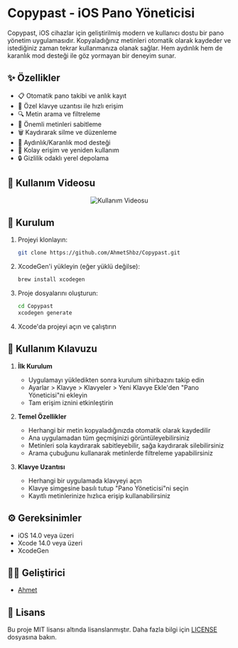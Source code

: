# Copypast - iOS Pano Yöneticisi

Copypast, iOS cihazlar için geliştirilmiş modern ve kullanıcı dostu bir pano yönetim uygulamasıdır. Kopyaladığınız metinleri otomatik olarak kaydeder ve istediğiniz zaman tekrar kullanmanıza olanak sağlar. Hem aydınlık hem de karanlık mod desteği ile göz yormayan bir deneyim sunar.

## ✨ Özellikler

- 📋 Otomatik pano takibi ve anlık kayıt
- 📱 Özel klavye uzantısı ile hızlı erişim
- 🔍 Metin arama ve filtreleme
- 📌 Önemli metinleri sabitleme
- 🗑️ Kaydırarak silme ve düzenleme
- 🌙 Aydınlık/Karanlık mod desteği
- 🔄 Kolay erişim ve yeniden kullanım
- 🔒 Gizlilik odaklı yerel depolama

## 📱 Kullanım Videosu

<p align="center">
  <img src="video/kullanim.gif" alt="Kullanım Videosu">
</p>

## 📱 Kurulum

1. Projeyi klonlayın:
   ```bash
   git clone https://github.com/AhmetShbz/Copypast.git
   ```

2. XcodeGen'i yükleyin (eğer yüklü değilse):
   ```bash
   brew install xcodegen
   ```

3. Proje dosyalarını oluşturun:
   ```bash
   cd Copypast
   xcodegen generate
   ```

4. Xcode'da projeyi açın ve çalıştırın

## 📖 Kullanım Kılavuzu

1. **İlk Kurulum**
   - Uygulamayı yükledikten sonra kurulum sihirbazını takip edin
   - Ayarlar > Klavye > Klavyeler > Yeni Klavye Ekle'den "Pano Yöneticisi"ni ekleyin
   - Tam erişim iznini etkinleştirin

2. **Temel Özellikler**
   - Herhangi bir metin kopyaladığınızda otomatik olarak kaydedilir
   - Ana uygulamadan tüm geçmişinizi görüntüleyebilirsiniz
   - Metinleri sola kaydırarak sabitleyebilir, sağa kaydırarak silebilirsiniz
   - Arama çubuğunu kullanarak metinlerde filtreleme yapabilirsiniz

3. **Klavye Uzantısı**
   - Herhangi bir uygulamada klavyeyi açın
   - Klavye simgesine basılı tutup "Pano Yöneticisi"ni seçin
   - Kayıtlı metinlerinize hızlıca erişip kullanabilirsiniz

## ⚙️ Gereksinimler

- iOS 14.0 veya üzeri
- Xcode 14.0 veya üzeri
- XcodeGen

## 👨‍💻 Geliştirici

- [Ahmet](https://github.com/AhmetShbz)

## 📄 Lisans

Bu proje MIT lisansı altında lisanslanmıştır. Daha fazla bilgi için [LICENSE](LICENSE) dosyasına bakın. 